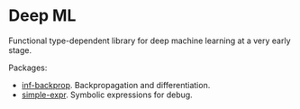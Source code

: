 # Deep ML

Functional type-dependent library for deep machine learning at a very early stage.

Packages:
* [inf-backprop](https://hackage.haskell.org/package/inf-backprop). Backpropagation and differentiation.
* [simple-expr](https://hackage.haskell.org/package/simple-expr). Symbolic expressions for debug.
